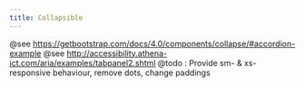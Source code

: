 ```yaml
---
title: Collapsible
---
```


@see https://getbootstrap.com/docs/4.0/components/collapse/#accordion-example
@see http://accessibility.athena-ict.com/aria/examples/tabpanel2.shtml
@todo : Provide sm- & xs- responsive behaviour, remove dots, change paddings
